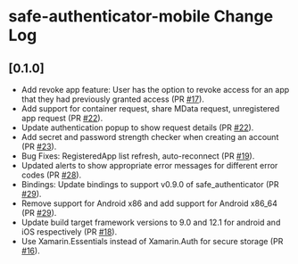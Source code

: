 # safe-authenticator-mobile Change Log

## [0.1.0]
- Add revoke app feature: User has the option to revoke access for an app that they had previously granted access (PR [#17](https://github.com/maidsafe/safe-authenticator-mobile/pull/17)).
- Add support for container request, share MData request, unregistered app request (PR [#22](https://github.com/maidsafe/safe-authenticator-mobile/pull/22)).
- Update authentication popup to show request details (PR [#22](https://github.com/maidsafe/safe-authenticator-mobile/pull/22)).
- Add secret and password strength checker when creating an account (PR [#23](https://github.com/maidsafe/safe-authenticator-mobile/pull/23)).
- Bug Fixes: RegisteredApp list refresh, auto-reconnect (PR [#19](https://github.com/maidsafe/safe-authenticator-mobile/pull/19)).
- Updated alerts to show appropriate error messages for different error codes (PR [#28](https://github.com/maidsafe/safe-authenticator-mobile/pull/28)).
- Bindings: Update bindings to support v0.9.0 of safe_authenticator (PR [#29](https://github.com/maidsafe/safe-authenticator-mobile/pull/29)).
- Remove support for Android x86 and add support for Android x86_64 (PR [#29](https://github.com/maidsafe/safe-authenticator-mobile/pull/29)).
- Update build target framework versions to 9.0 and 12.1 for android and iOS respectively (PR [#18](https://github.com/maidsafe/safe-authenticator-mobile/pull/18)).
- Use Xamarin.Essentials instead of Xamarin.Auth for secure storage (PR [#16](https://github.com/maidsafe/safe-authenticator-mobile/pull/16)).
